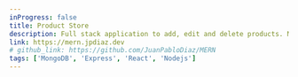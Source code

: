 ```yaml
---
inProgress: false
title: Product Store
description: Full stack application to add, edit and delete products. MERN stack.
link: https://mern.jpdiaz.dev
# github_link: https://github.com/JuanPabloDiaz/MERN
tags: ['MongoDB', 'Express', 'React', 'Nodejs']
---
```

